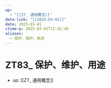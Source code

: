 ```yaml
---
up:
  - "[[ZT_ 通用概念]]"
date-link: "[[2025-03-01]]"
date: 2025-03-01
ctime-p: 2025-03-01T12:42:48
aliases:
  - 保护、维护、用途
---
```


# ZT83_ 保护、维护、用途

- up: [[ZT_ 通用概念]]
